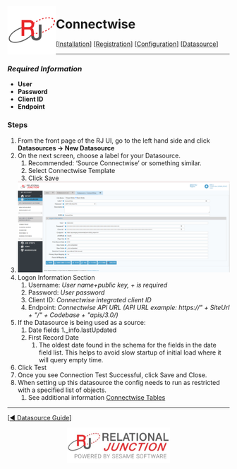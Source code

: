  <a href="http://www.sesamesoftware.com"><img align=left src="../images/RJOrbit110x110.png"></img></a>

[comment]: # (Change Heading to reflect Datasource)

# Connectwise

[comment]: # (Leave Nav BAR untouched)

[[Installation](../guides/installguide.md)] [[Registration](../guides/RegistrationGuide.md)] [[Configuration](../guides/configurationGuide.md)] [[Datasource](../guides/DatasourceGuide.md)]

---

[comment]: # (Leave Or Alter Required info as needed)

### *Required Information*

* **User**
* **Password**
* **Client ID**
* **Endpoint**

### Steps

[comment]: # (step 1 is common to all Datasources)
[comment]: # (Step 2.1and 2.2 should be adjusted for Data Source specific)
[comment]: # (Step 3 should be Image of the datasource you can add the screenshot to the images folder or create a placeholder like {image of datasource screen})
[comment]: # (adjust step 4 and below as needed)

1. From the front page of the RJ UI, go to the left hand side and click **Datasources &rarr; New Datasource**
2. On the next screen, choose a label for your Datasource.
   1. Recommended: ‘Source Connectwise’ or something similar.
   2. Select Connectwise Template
   3. Click Save
3. ![Connectwise Datasource](../images/Connectwise.png)
4. Logon Information Section
   1. Username: *User name+public key, + is required*
   2. Password: *User password*
   3. Client ID: *Connectwise integrated client ID*
   4. Endpoint: *Connectwise API URL (API URL example: https://" + SiteUrl + "/" + Codebase + "apis/3.0/)*
5. If the Datasource is being used as a source:
      1. Date fields
         1._info.lastUpdated
      2. First Record Date
         1. The oldest date found in the schema for the fields in the date field list. This helps to avoid slow startup of initial load where it will query empty time.
6. Click Test
7. Once you see Connection Test Successful, click Save and Close.
8. When setting up this datasource the config needs to run as restricted with a specified list of objects.
   1. See additional information [Connectwise Tables](additionalinfo/connectwisetables.md)

---

[[&#9664; Datasource Guide](../guides/DatasourceGuide.md)]

<p align="center" >  <a href="http://www.sesamesoftware.com"><img align=center src="../images/poweredBy.png" height="80px"></img></a> </p>
